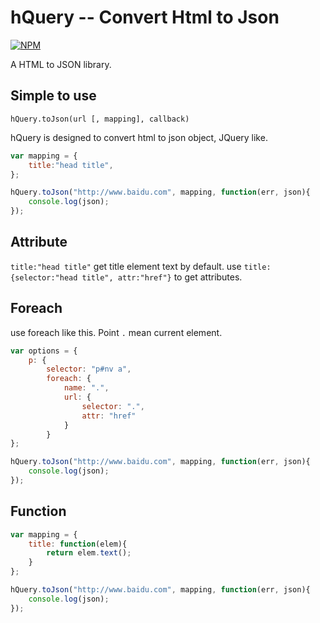 # hQuery -- Convert Html to Json

[![NPM](https://nodei.co/npm/node-hquery.png)](https://nodei.co/npm/node-hquery/)

A HTML to JSON library.

## Simple to use

`hQuery.toJson(url [, mapping], callback)`

hQuery is designed to convert html to json object, JQuery like.

```javascript
var mapping = {
    title:"head title",
};

hQuery.toJson("http://www.baidu.com", mapping, function(err, json){
    console.log(json);
});
```

## Attribute

`title:"head title"` get title element text by default. use `title:{selector:"head title", attr:"href"}` to get attributes.

## Foreach

use foreach like this. Point `.` mean current element.

```javascript
var options = {
    p: {
        selector: "p#nv a",
        foreach: {
            name: ".",
            url: {
                selector: ".",
                attr: "href"
            }
        }
};

hQuery.toJson("http://www.baidu.com", mapping, function(err, json){
    console.log(json);
});
```

## Function

```javascript
var mapping = {
    title: function(elem){
        return elem.text();
    }
};

hQuery.toJson("http://www.baidu.com", mapping, function(err, json){
    console.log(json);
});
```